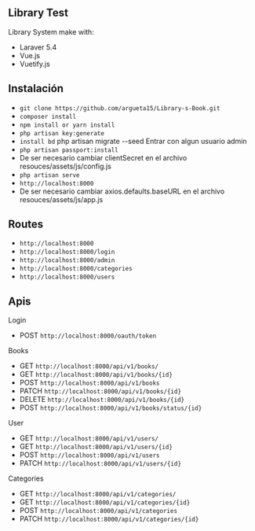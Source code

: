 ## Library Test

Library System make with:

- Laraver 5.4
- Vue.js
- Vuetify.js

## Instalación

- `git clone https://github.com/argueta15/Library-s-Book.git`
- `composer install`
- `npm install or yarn install`
- `php artisan key:generate`
- `install bd`
php artisan migrate --seed
Entrar con algun usuario admin
- `php artisan passport:install`
- De ser necesario cambiar clientSecret en el archivo resouces/assets/js/config.js
- `php artisan serve`
- `http://localhost:8000`
- De ser necesario cambiar axios.defaults.baseURL en el archivo resouces/assets/js/app.js

## Routes

- `http://localhost:8000`
- `http://localhost:8000/login`
- `http://localhost:8000/admin`
- `http://localhost:8000/categories`
- `http://localhost:8000/users`


## Apis

Login

- POST `http://localhost:8000/oauth/token`

Books

- GET `http://localhost:8000/api/v1/books/`
- GET `http://localhost:8000/api/v1/books/{id}`
- POST `http://localhost:8000/api/v1/books`
- PATCH `http://localhost:8000/api/v1/books/{id}`
- DELETE `http://localhost:8000/api/v1/books/{id}`
- POST `http://localhost:8000/api/v1/books/status/{id}`

User

- GET `http://localhost:8000/api/v1/users/`
- GET `http://localhost:8000/api/v1/users/{id}`
- POST `http://localhost:8000/api/v1/users`
- PATCH `http://localhost:8000/api/v1/users/{id}`

Categories

- GET `http://localhost:8000/api/v1/categories/`
- GET `http://localhost:8000/api/v1/categories/{id}`
- POST `http://localhost:8000/api/v1/categories`
- PATCH `http://localhost:8000/api/v1/categories/{id}`
